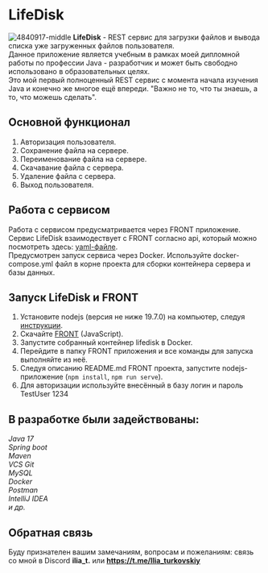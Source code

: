 # LifeDisk  
![4840917-middle](https://github.com/Ilcheg/LifeDisk/assets/101619164/22cc702f-31cd-4ad1-a5e2-47631d278fdf)
**LifeDisk** - REST сервис для загрузки файлов и вывода списка уже загруженных файлов пользователя.  
Данное приложение является учебным в рамках моей дипломной работы по профессии Java - разработчик и может быть свободно использовано в образовательных целях.  
Это мой первый полноценный REST сервис с момента начала изучения Java и конечно же многое ещё впереди. "Важно не то, что ты знаешь, а то, что можешь сделать".

## Основной функционал
1. Авторизация пользователя.
2. Сохранение файла на сервере.
3. Переименование файла на сервере.
4. Скачавание файла с сервера.
5. Удаление файла с сервера.
6. Выход пользователя.
## Работа с сервисом
Работа с сервисом предусматривается через FRONT приложение. Сервис LifeDisk взаимодествует с FRONT согласно api, который можно посмотреть здесь: [yaml-файле](./CloudServiceSpecification.yaml).  
Предусмотрен запуск сервиса через Docker. Используйте docker-compose.yml файл в корне проекта для сборки контейнера сервера и базы данных.
## Запуск LifeDisk и FRONT
1. Установите nodejs (версия не ниже 19.7.0) на компьютер, следуя [инструкции](https://nodejs.org/ru/download/current/).
2. Скачайте [FRONT](https://github.com/netology-code/jd-homeworks/tree/master/diploma/netology-diplom-frontend) (JavaScript).
3. Запустите собранный контейнер lifedisk в Docker.
4. Перейдите в папку FRONT приложения и все команды для запуска выполняйте из неё.
5. Следуя описанию README.md FRONT проекта, запустите nodejs-приложение (`npm install`, `npm run serve`).
6. Для авторизации используйте внесённый в базу логин и пароль TestUser 1234  
## В разработке были задействованы:
*Java 17  
Spring boot  
Maven  
VCS Git  
MySQL  
Docker  
Postman  
IntelliJ IDEA  
и др.* 
## Обратная связь  
Буду признателен вашим замечаниям, вопросам и пожеланиям: связь со мной в Discord **ilia_t.** или **https://t.me/Ilia_turkovskiy**
